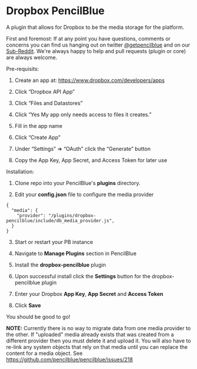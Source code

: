Dropbox PencilBlue
==

A plugin that allows for Dropbox to be the media storage for the platform.

First and foremost:  If at any point you have questions, comments or concerns you can find us hanging out on 
twitter [@getpencilblue](https://twitter.com/GetPencilBlue) and on our 
[Sub-Reddit](http://www.reddit.com/domain/pencilblue.org/).  We're always happy to help and pull requests (plugin 
or core) are always welcome. 

Pre-requisits:

1) Create an app at: https://www.dropbox.com/developers/apps

2) Click “Dropbox API App”

3) Click “Files and Datastores”

4) Click “Yes My app only needs access to files it creates.”

5) Fill in the app name

6) Click “Create App”

7) Under “Settings” => “OAuth” click the “Generate” button

8) Copy the App Key, App Secret, and Access Token for later use

Installation:

1) Clone repo into your PencilBlue's **plugins** directory.

2) Edit your **config.json** file to configure the media provider
```
{
  "media": {
    "provider": "/plugins/dropbox-pencilblue/include/db_media_provider.js",
  }
}
```
3) Start or restart your PB instance

4) Navigate to **Manage Plugins** section in PencilBlue

5) Install the **dropbox-pencilblue** plugin

6) Upon successful install click the **Settings** button for the dropbox-pencilblue plugin

7) Enter your Dropbox **App Key**, **App Secret** and **Access Token**

8) Click **Save**

You should be good to go!

**NOTE:**
Currently there is no way to migrate data from one media provider to the other.  If "uploaded" media already exists 
that was created from a different provider then you must delete it and upload it.  You will also have to re-link any 
system objects that rely on that media until you can replace the content for a media object.  See 
https://github.com/pencilblue/pencilblue/issues/218

